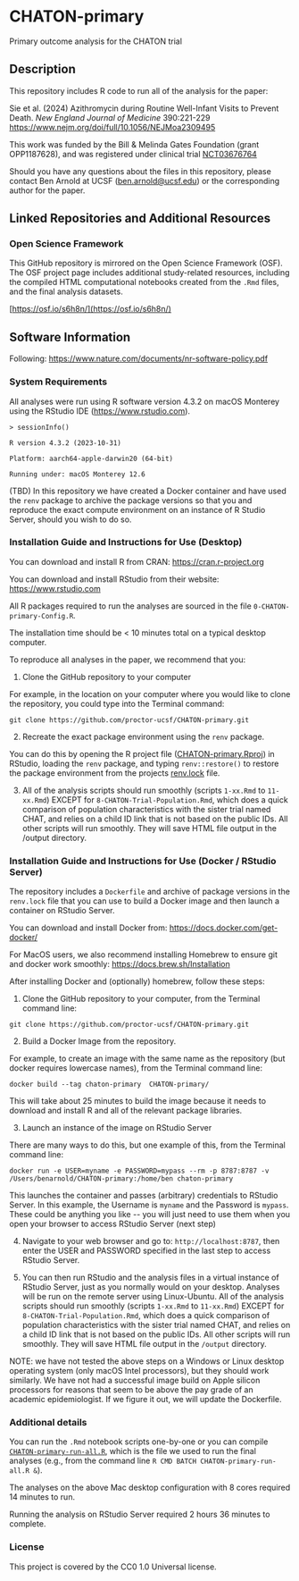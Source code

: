 # CHATON-primary
Primary outcome analysis for the CHATON trial

## Description

This repository includes R code to run all of the analysis for the paper:

Sie et al. (2024) Azithromycin during Routine Well-Infant Visits to Prevent Death. _New England Journal of Medicine_ 390:221-229 https://www.nejm.org/doi/full/10.1056/NEJMoa2309495

This work was funded by the Bill & Melinda Gates Foundation (grant OPP1187628), and was registered under clinical trial [NCT03676764](https://clinicaltrials.gov/study/NCT03676764)

Should you have any questions about the files in this repository, please contact Ben Arnold at UCSF (ben.arnold@ucsf.edu) or the corresponding author for the paper.

## Linked Repositories and Additional Resources

### Open Science Framework

This GitHub repository is mirrored on the Open Science Framework (OSF).  The OSF project page includes additional study-related resources, including the compiled HTML computational notebooks created from the `.Rmd` files, and the final analysis datasets.

[https://osf.io/s6h8n/](https://osf.io/s6h8n/)

## Software Information

Following: https://www.nature.com/documents/nr-software-policy.pdf

### System Requirements

All analyses were run using R software version 4.3.2 on macOS Monterey using the RStudio IDE (https://www.rstudio.com).

`> sessionInfo()`

`R version 4.3.2 (2023-10-31)`

`Platform: aarch64-apple-darwin20 (64-bit)`

`Running under: macOS Monterey 12.6`

(TBD) In this repository we have created a Docker container and have used the `renv` package to archive the package versions so that you and reproduce the exact compute environment on an instance of R Studio Server, should you wish to do so. 

### Installation Guide and Instructions for Use (Desktop)

You can download and install R from CRAN: https://cran.r-project.org

You can download and install RStudio from their website: https://www.rstudio.com

All R packages required to run the analyses are sourced in the file `0-CHATON-primary-Config.R`.

The installation time should be < 10 minutes total on a typical desktop computer.

To reproduce all analyses in the paper, we recommend that you: 

1. Clone the GitHub repository to your computer

For example, in the location on your computer where you would like to clone the repository, you could type into the Terminal command:

`git clone https://github.com/proctor-ucsf/CHATON-primary.git`

2. Recreate the exact package environment using the `renv` package. 

You can do this by opening the R project file ([CHATON-primary.Rproj](https://github.com/proctor-ucsf/CHATON-primary/blob/main/CHATON-primary.Rproj)) in RStudio, loading the `renv` package, and typing `renv::restore()` to restore the package environment from the projects [renv.lock](https://github.com/proctor-ucsf/CHATON-primary/blob/main/renv.lock) file. 

3. All of the analysis scripts should run smoothly (scripts `1-xx.Rmd` to `11-xx.Rmd`) EXCEPT for `8-CHATON-Trial-Population.Rmd`, which does a quick comparison of population characteristics with the sister trial named CHAT, and relies on a child ID link that is not based on the public IDs.  All other scripts will run smoothly. They will save HTML file output in the /output directory.

### Installation Guide and Instructions for Use (Docker / RStudio Server)

The repository includes a `Dockerfile` and archive of package versions in the `renv.lock` file that you can use to build a Docker image and then launch a container on RStudio Server. 

You can download and install Docker from: https://docs.docker.com/get-docker/

For MacOS users, we also recommend installing Homebrew to ensure git and docker work smoothly: https://docs.brew.sh/Installation

After installing Docker and (optionally) homebrew, follow these steps:

1. Clone the GitHub repository to your computer, from the Terminal command line:

`git clone https://github.com/proctor-ucsf/CHATON-primary.git`

2. Build a Docker Image from the repository. 

For example, to create an image with the same name as the repository (but docker requires lowercase names), from the Terminal command line:

`docker build --tag chaton-primary  CHATON-primary/`

This will take about 25 minutes to build the image because it needs to download and install R and all of the relevant package libraries.

3. Launch an instance of the image on RStudio Server

There are many ways to do this, but one example of this, from the Terminal command line:

`docker run -e USER=myname -e PASSWORD=mypass --rm -p 8787:8787 -v /Users/benarnold/CHATON-primary:/home/ben chaton-primary`

This launches the container and passes (arbitrary) credentials to RStudio Server. In this example, the Username is `myname` and the Password is `mypass`. These could be anything you like -- you will just need to use them when you open your browser to access RStudio Server (next step)

4. Navigate to your web browser and go to: `http://localhost:8787`, then enter the USER and PASSWORD specified in the last step to access RStudio Server.

5. You can then run RStudio and the analysis files in a virtual instance of RStudio Server, just as you normally would on your desktop. Analyses will be run on the remote server using Linux-Ubuntu. All of the analysis scripts should run smoothly (scripts `1-xx.Rmd` to `11-xx.Rmd`) EXCEPT for `8-CHATON-Trial-Population.Rmd`, which does a quick comparison of population characteristics with the sister trial named CHAT, and relies on a child ID link that is not based on the public IDs.  All other scripts will run smoothly. They will save HTML file output in the `/output` directory.

NOTE: we have not tested the above steps on a Windows or Linux desktop operating system (only macOS Intel processors), but they should work similarly. We have not had a successful image build on Apple silicon processors for reasons that seem to be above the pay grade of an academic epidemiologist. If we figure it out, we will update the Dockerfile. 

### Additional details

You can run the `.Rmd` notebook scripts one-by-one or you can compile [`CHATON-primary-run-all.R`](https://github.com/proctor-ucsf/CHATON-primary/blob/main/R/CHATON-primary-run-all.R), which is the file we used to run the final analyses (e.g., from the command line `R CMD BATCH CHATON-primary-run-all.R &`).

The analyses on the above Mac desktop configuration with 8 cores required 14 minutes to run. 

Running the analysis on RStudio Server required 2 hours 36 minutes to complete.

### License

This project is covered by the CC0 1.0 Universal license.
